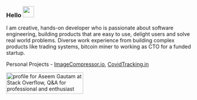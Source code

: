 ### Hello <img src="https://raw.githubusercontent.com/MartinHeinz/MartinHeinz/master/wave.gif" width="30px">
I am creative, hands-on developer who is passionate about software engineering, building products that are easy to use, delight users and solve real world problems.
Diverse work experience from building complex products like trading systems, bitcoin miner to working as CTO for a funded startup.

Personal Projects - <a href="https://imagecompressor.io">ImageCompressor.io</a>, <a href="https://covidtracking.in">CovidTracking.in</a>

<a href="https://stackoverflow.com/users/213469/aseem-gautam"><img src="https://stackoverflow.com/users/flair/213469.png" width="208" height="58" alt="profile for Aseem Gautam at Stack Overflow, Q&amp;A for professional and enthusiast programmers" title="profile for Aseem Gautam at Stack Overflow, Q&amp;A for professional and enthusiast programmers"></a>
<!--
**aseemgautam/aseemgautam** is a ✨ _special_ ✨ repository because its `README.md` (this file) appears on your GitHub profile.


- 🔭 I’m currently working on ...
- 🌱 I’m currently learning ...
- 👯 I’m looking to collaborate on ...
- 🤔 I’m looking for help with ...
- 💬 Ask me about ...
- 📫 How to reach me: ...
- 😄 Pronouns: ...
- ⚡ Fun fact: ...
-->
